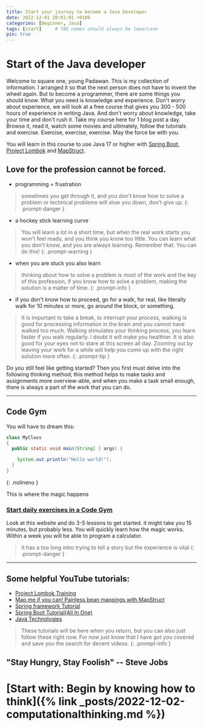 ```yaml
---
title: Start your journey to become a Java Developer
date: 2022-12-01 20:01:01 +0100
categories: [Beginner, Java]
tags: [start]     # TAG names should always be lowercase
pin: true
---
```


# Start of the Java developer

Welcome to square one, young Padawan. This is my collection of information. I arranged it so that the next person does
not have to invent the wheel again. But to become a programmer, there are some things you should know.
What you need is knowledge and experience. Don't worry about experience, we will look at a free course that gives you
300 - 500 hours of experience in writing Java.
And don't worry about knowledge, take your time and don't rush it. Take my course here for 1 blog post a day. Browse it,
read it, watch some movies and ultimately, follow the tutorials and exercise.
Exercise, exercise, exercise. May the force be with you.

You will learn in this course to use Java 17 or higher
with [Spring Boot](https://spring.io/projects/spring-boot), [Project Lombok](https://projectlombok.org/)
and [MapStruct](https://mapstruct.org/).

## Love for the profession cannot be forced.

- programming = frustration

> sometimes you get through it, and you don't know how to solve a problem or technical problems will slow you down,
> don't give up.
{: .prompt-danger }

- a hockey stick learning curve

> You will learn a lot in a short time, but when the real work starts you won't feel ready, and you think you know
> too little. You can learn what you don't know, and you are always learning. Remember that. You can do this!
{: .prompt-warning }

- when you are stuck you also learn

> thinking about how to solve a problem is most of the work and the key of this profession, if you know how to solve a
> problem, making the solution is a matter of time.
{: .prompt-info }

- if you don't know how to proceed, go for a walk, for real, like literally walk for 10 minutes or more, go around the
  block, or something.

> It is important to take a break, to interrupt your process, walking is good for processing information in the brain
> and you cannot have walked too much. Walking stimulates your thinking process, you learn faster if you walk regularly.
> I
> doubt it will make you healthier. It is also good for your eyes not to stare at this screen all day. Zooming out by
> leaving your work for a while will help you come up with the right solution more often.
{: .prompt-tip }

Do you still feel like getting started? Then you first must delve into the following thinking method; this method helps to
make tasks and assignments more overview-able, and when you make a task small enough, there is always a part of the work
that you can do.

***
## Code Gym

You will have to dream this:

```java
class MyClass
{
  public static void main(String[ ] args) {

    System.out.println("Hello world!");
  }
}

```
{: .nolineno }

This is where the magic happens

### [Start daily exercises in a Code Gym](https://codegym.cc/)

Look at this website and do 3-5 lessons to get started. it might take you 15 minutes, but probably less. You will
quickly learn how the magic works. Within a week you will be able to program a calculator.
> It has a too long intro trying to tell a story but the experience is vital
{: .prompt-danger }



***

## Some helpful YouTube tutorials:

- [Project Lombok Training](https://www.youtube.com/playlist?list=PLiwhu8iLxKwLq6ywhKlDjEICChBvH0PfH)
- [Map me if you can! Painless bean mappings with MapStruct](https://www.youtube.com/watch?v=nvjqtWQ5zj8)
- [Spring framework Tutorial](https://www.youtube.com/playlist?list=PLw_k9CF7hBpJJsRWAhwSrDlWAzuMV0irl)
- [Spring Boot Tutorial(All In One)](https://www.youtube.com/playlist?list=PLzS3AYzXBoj8UcLsBN3UXd7Nf1T4ZyJa0)
- [Java Technologies](https://www.oracle.com/java/technologies/javaee/javaeetechnologies.html#javaee7 "Java Technologies")

> These tutorials will be here when you return, but you can also just follow these right now. For now just know that I
> have got you covered and save you the search for decent videos.
{: .prompt-info }

## "Stay Hungry, Stay Foolish" -- Steve Jobs

# [Start with: Begin by knowing how to think]({% link _posts/2022-12-02-computationalthinking.md %})

